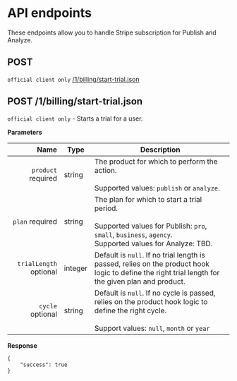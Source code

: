 # API endpoints

These endpoints allow you to handle Stripe subscription for Publish and Analyze.

## POST
`official client only` [/1/billing/start-trial.json](#post-1billingstart-trialjson)



## POST /1/billing/start-trial.json

`official client only` - Starts a trial for a user.

**Parameters**

|                   Name | Type    | Description                                                                                                                                                         |
| ----------------------:| ------- | ------------------------------------------------------------------------------------------------------------------------------------------------------------------- |
|     `product` required | string  | The product for which to perform the action. <br/><br/> Supported values: `publish` or `analyze`.                                                                   |
|        `plan` required | string  | The plan for which to start a trial period. <br/><br/> Supported values for Publish: `pro`, `small`, `business`, `agency`.  <br/>Supported values for Analyze: TBD. |
| `trialLength` optional | integer | Default is `null`. If no trial length is passed, relies on the product hook logic to define the right trial length for the given plan and product.                  |
|       `cycle` optional | string  | Default is `null`. If no cycle is passed, relies on the product hook logic to define the right cycle. <br/><br/> Support values: `null`, `month` or `year`          |

**Response**

```
{
    "success": true
}
```
